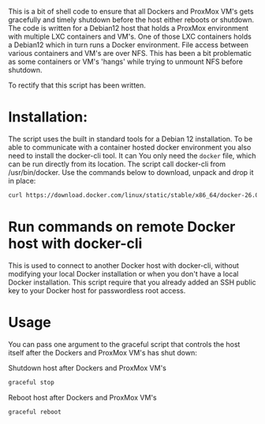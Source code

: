This is a bit of shell code to ensure that all Dockers and ProxMox VM's gets gracefully and timely shutdown before the host either reboots or shutdown.
The code is written for a Debian12 host that holds a ProxMox environment with multiple LXC containers and VM's. One of those LXC containers holds a Debian12 which in turn runs a Docker environment.
File access between various containers and VM's are over NFS. This has been a bit problematic as some containers or VM's 'hangs' while trying to unmount NFS before shutdown.

To rectify that this script has been written. 

# Installation:
The script uses the built in standard tools for a Debian 12 installation. To be able to communicate with a container hosted docker environment you also need to install the docker-cli tool.
It can 
You only need the `docker` file, which can be run directly from its location. The script call docker-cli from /usr/bin/docker. Use the commands below to download, unpack and drop it in place: 
```bash
curl https://download.docker.com/linux/static/stable/x86_64/docker-26.0.2.tgz | tar xvz --directory /tmp && mv -v /tmp/docker/docker /usr/bin/docker && chmod +x /usr/bin/docker && rm -rf /tmp/docker
```

# Run commands on remote Docker host with docker-cli 

This is used to connect to another Docker host with docker-cli, without modifying your local Docker installation or when you don't have a local Docker installation.
This script require that you already added an SSH public key to your Docker host for passwordless root access.

# Usage

You can pass one argument to the graceful script that controls the host itself after the Dockers and ProxMox VM's has shut down:

Shutdown host after Dockers and ProxMox VM's
```bash
graceful stop
```
Reboot host after Dockers and ProxMox VM's
```bash
graceful reboot
```
